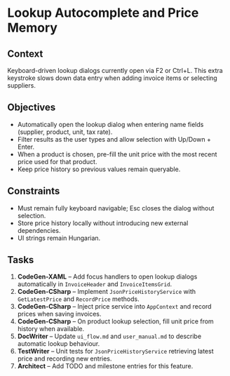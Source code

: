 # Lookup Autocomplete and Price Memory

## Context
Keyboard-driven lookup dialogs currently open via F2 or Ctrl+L. This extra keystroke slows down data entry when adding invoice items or selecting suppliers.

## Objectives
- Automatically open the lookup dialog when entering name fields (supplier, product, unit, tax rate).
- Filter results as the user types and allow selection with Up/Down + Enter.
- When a product is chosen, pre-fill the unit price with the most recent price used for that product.
- Keep price history so previous values remain queryable.

## Constraints
- Must remain fully keyboard navigable; Esc closes the dialog without selection.
- Store price history locally without introducing new external dependencies.
- UI strings remain Hungarian.

## Tasks
1. **CodeGen-XAML** – Add focus handlers to open lookup dialogs automatically in `InvoiceHeader` and `InvoiceItemsGrid`.
2. **CodeGen-CSharp** – Implement `JsonPriceHistoryService` with `GetLatestPrice` and `RecordPrice` methods.
3. **CodeGen-CSharp** – Inject price service into `AppContext` and record prices when saving invoices.
4. **CodeGen-CSharp** – On product lookup selection, fill unit price from history when available.
5. **DocWriter** – Update `ui_flow.md` and `user_manual.md` to describe automatic lookup behaviour.
6. **TestWriter** – Unit tests for `JsonPriceHistoryService` retrieving latest price and recording new entries.
7. **Architect** – Add TODO and milestone entries for this feature.
